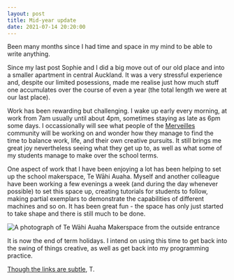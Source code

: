 ```yaml
---
layout: post
title: Mid-year update
date: 2021-07-14 20:20:00
---
```


Been many months since I had time and space in my mind to be able to write anything.

Since my last post Sophie and I did a big move out of our old place and into a smaller apartment in central Auckland. It was a very stressful experience and, despite our limited posessions, made me realise just how much stuff one accumulates over the course of even a year (the total length we were at our last place).

Work has been rewarding but challenging. I wake up early every morning, at work from 7am usually until about 4pm, sometimes staying as late as 6pm some days. I occassionally will see what people of the [Merveilles](https://merveilles.town) community will be working on and wonder how they manage to find the time to balance work, life, and their own creative pursuits. It still brings me great joy nevertheless seeing what they get up to, as well as what some of my students manage to make over the school terms.

One aspect of work that I have been enjoying a lot has been helping to set up the school makerspace, Te Wāhi Auaha. Myself and another colleague have been working a few evenings a week (and during the day whenever possible) to set this space up, creating tutorials for students to follow, making partial exemplars to demonstrate the capabilities of different machines and so on. It has been great fun - the space has only just started to take shape and there is still much to be done.

![A photograph of Te Wāhi Auaha Makerspace from the outside entrance](/media/tewahi.jpg)

It is now the end of term holidays. I intend on using this time to get back into the swing of things creative, as well as get back into my programming practice.

[Though the links are subtle](https://www.are.na/block/12231347),
T.